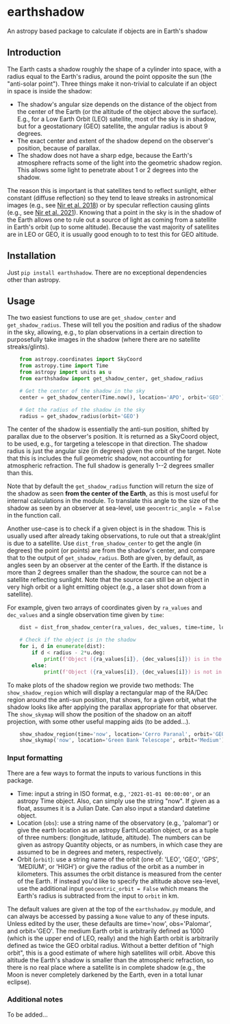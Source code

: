 # earthshadow

An astropy based package to calculate if objects are in Earth's shadow

## Introduction

The Earth casts a shadow roughly the shape of a cylinder into space,
with a radius equal to the Earth's radius, around the point opposite
the sun (the "anti-solar point").
Three things make it non-trivial to calculate if an object in space is
inside the shadow:

- The shadow's angular size depends on the distance of the object from
  the center of the Earth (or the altitude of the object above the surface).
  E.g., for a Low Earth Orbit (LEO) satellite, most of the sky is in shadow,
  but for a geostationary (GEO) satellite, the angular radius is about 9 degrees.
- The exact center and extent of the shadow depend on the observer's position,
  because of parallax.
- The shadow does not have a sharp edge, because the Earth's atmosphere refracts
  some of the light into the geometric shadow region. This allows some light to penetrate
  about 1 or 2 degrees into the shadow.

The reason this is important is that satellites tend to reflect sunlight,
either constant (diffuse reflection) so they tend to leave streaks in
astronomical images (e.g., see [Nir et al. 2018](https://ui.adsabs.harvard.edu/abs/2018AJ....156..229N/abstract))
or by specular reflection causing glints (e.g., see [Nir et al. 2021](https://ui.adsabs.harvard.edu/abs/2021MNRAS.505.2477N/abstract)).
Knowing that a point in the sky is in the shadow of the Earth allows
one to rule out a source of light as coming from a satellite in Earth's orbit (up to some altitude).
Because the vast majority of satellites are in LEO or GEO,
it is usually good enough to to test this for GEO altitude.

## Installation

Just `pip install earthshadow`.
There are no exceptional dependencies other than astropy.

## Usage

The two easiest functions to use are `get_shadow_center` and `get_shadow_radius`.
These will tell you the position and radius of the shadow in the sky,
allowing, e.g., to plan observations in a certain direction to purposefully
take images in the shadow (where there are no satellite streaks/glints).

```python
    from astropy.coordinates import SkyCoord
    from astropy.time import Time
    from astropy import units as u
    from earthshadow import get_shadow_center, get_shadow_radius

    # Get the center of the shadow in the sky
    center = get_shadow_center(Time.now(), location='APO', orbit='GEO')

    # Get the radius of the shadow in the sky
    radius = get_shadow_radius(orbit='GEO')
```

The center of the shadow is essentially the anti-sun position,
shifted by parallax due to the observer's position.
It is returned as a SkyCoord object, to be used,
e.g., for targeting a telescope in that direction.
The shadow radius is just the angular size (in degrees)
given the orbit of the target. Note that this is includes
the full geometric shadow, not accounting for atmospheric refraction.
The full shadow is generally 1--2 degrees smaller than this.

Note that by default the `get_shadow_radius` function will return
the size of the shadow as seen **from the center of the Earth**,
as this is most useful for internal calculations in the module.
To translate this angle to the size of the shadow as seen by an observer
at sea-level, use `geocentric_angle = False` in the function call.

Another use-case is to check if a given object is in the shadow.
This is usually used after already taking observations,
to rule out that a streak/glint is due to a satellite.
Use `dist_from_shadow_center` to get the angle (in degrees)
the point (or points) are from the shadow's center,
and compare that to the output of `get_shadow_radius`.
Both are given, by default, as angles seen by an observer
at the center of the Earth.
If the distance is more than 2 degrees smaller than the shadow,
the source can not be a satellite reflecting sunlight.
Note that the source can still be an object in very high orbit
or a light emitting object (e.g., a laser shot down from a satellite).

For example, given two arrays of coordinates given by `ra_values` and `dec_values`
and a single observation time given by `time`:

```python
    dist = dist_from_shadow_center(ra_values, dec_values, time=time, location='Palomar', orbit='GEO')

    # Check if the object is in the shadow
    for i, d in enumerate(dist):
        if d < radius - 2*u.deg:
            print(f'Object ({ra_values[i]}, {dec_values[i]}) is in the shadow')
        else:
            print(f'Object ({ra_values[i]}, {dec_values[i]}) is not in the shadow')
```

To make plots of the shadow region we provide two methods:
The `show_shadow_region` which will display a rectangular map
of the RA/Dec region around the anti-sun position,
that shows, for a given orbit, what the shadow looks like
after applying the parallax appropriate for that observer.
The `show_skymap` will show the position of the shadow
on an aitoff projection, with some other useful mapping aids
(to be added...).

```python
    show_shadow_region(time='now', location='Cerro Paranal', orbit='GEO')
    show_skymap('now', location='Green Bank Telescope', orbit='Medium')
```

### Input formatting

There are a few ways to format the inputs to various functions
in this package.

- Time: input a string in ISO format, e.g., `'2021-01-01 00:00:00'`,
  or an astropy Time object. Also, can simply use the string "now".
  If given as a float, assumes it is a Julian Date.
  Can also input a standard datetime object.
- Location (`obs`): use a string name of the observatory (e.g., 'palomar')
  or give the earth location as an astropy EarthLocation object, or as
  a tuple of three numbers: (longitude, latitude, altitude).
  The numbers can be given as astropy Quantity objects, or as numbers,
  in which case they are assumed to be in degrees and meters, respectively.
- Orbit (`orbit`): use a string name of the orbit
  (one of: 'LEO', 'GEO', 'GPS', 'MEDIUM', or 'HIGH')
  or give the radius of the orbit as a number in kilometers. This assumes the orbit
  distance is measured from the center of the Earth. If instead you'd like to
  specify the altitude above sea-level, use the additional input
  `geocentric_orbit = False` which means the Earth's radius is subtracted
  from the input to `orbit` in km.

The default values are given at the top of the `earthshadow.py` module,
and can always be accessed by passing a `None` value to any of these inputs.
Unless edited by the user, these defaults are time='now', obs='Palomar',
and orbit='GEO'.
The medium Earth orbit is arbitrarily defined as 1000 (which is the upper end of LEO, really)
and the high Earth orbit is arbitrarily defined as twice the GEO orbital radius.
Without a better defition of "high orbit", this is a good estimate of where
high satellites will orbit. Above this altitude the Earth's shadow is smaller than
the atmospheric refraction, so there is no real place where a satellite is in complete shadow
(e.g., the Moon is never completely darkened by the Earth, even in a total lunar eclipse).

### Additional notes

To be added...
